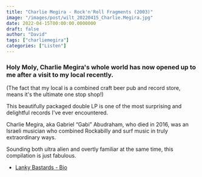 ```yaml
---
title: "Charlie Megira - Rock'n'Roll Fragments (2003)"
image: "/images/post/wilt_20220415_Charlie.Megira.jpg"
date: 2022-04-15T00:00:00.0000000
draft: false
author: "David"
tags: ["charliemegira"]
categories: ["Listen"]
---
```

### Holy Moly, Charlie Megira's whole world has now opened up to me after a visit to my local recently. 

 (The fact that my local is a combined craft beer pub and record store, means it's the ultimate one stop shop!)

 This beautifully packaged double LP is one of the most surprising and delightful records I've ever encountered. 

 Charlie Megira, aka Gabriel “Gabi” Abudraham, who died in 2016, was an Israeli musician who combined Rockabilly and surf music in truly extraordinary ways.

 Sounding both ultra alien and overtly familiar at the same time, this compilation is just fabulous.

-  [Lanky Bastards - Bio](https://lankybastards.com/2020/02/10/charlie-megira-the-enigmatic-israeli-elvis/)
